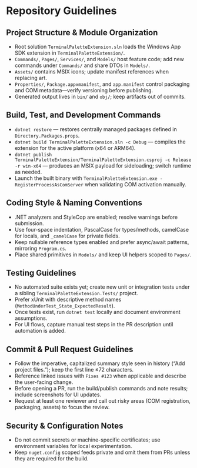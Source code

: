 # Repository Guidelines

## Project Structure & Module Organization
- Root solution `TerminalPaletteExtension.sln` loads the Windows App SDK extension in `TerminalPaletteExtension/`.
- `Commands/`, `Pages/`, `Services/`, and `Models/` host feature code; add new commands under `Commands/` and share DTOs in `Models/`.
- `Assets/` contains MSIX icons; update manifest references when replacing art.
- `Properties/`, `Package.appxmanifest`, and `app.manifest` control packaging and COM metadata—verify versioning before publishing.
- Generated output lives in `bin/` and `obj/`; keep artifacts out of commits.

## Build, Test, and Development Commands
- `dotnet restore` — restores centrally managed packages defined in `Directory.Packages.props`.
- `dotnet build TerminalPaletteExtension.sln -c Debug` — compiles the extension for the active platform (x64 or ARM64).
- `dotnet publish TerminalPaletteExtension/TerminalPaletteExtension.csproj -c Release -r win-x64` — produces an MSIX payload for sideloading; switch runtime as needed.
- Launch the built binary with `TerminalPaletteExtension.exe -RegisterProcessAsComServer` when validating COM activation manually.

## Coding Style & Naming Conventions
- .NET analyzers and StyleCop are enabled; resolve warnings before submission.
- Use four-space indentation, PascalCase for types/methods, camelCase for locals, and `_camelCase` for private fields.
- Keep nullable reference types enabled and prefer async/await patterns, mirroring `Program.cs`.
- Place shared primitives in `Models/` and keep UI helpers scoped to `Pages/`.

## Testing Guidelines
- No automated suite exists yet; create new unit or integration tests under a sibling `TerminalPaletteExtension.Tests/` project.
- Prefer xUnit with descriptive method names (`MethodUnderTest_State_ExpectedResult`).
- Once tests exist, run `dotnet test` locally and document environment assumptions.
- For UI flows, capture manual test steps in the PR description until automation is added.

## Commit & Pull Request Guidelines
- Follow the imperative, capitalized summary style seen in history (“Add project files.”); keep the first line ≤72 characters.
- Reference linked issues with `Fixes #123` when applicable and describe the user-facing change.
- Before opening a PR, run the build/publish commands and note results; include screenshots for UI updates.
- Request at least one reviewer and call out risky areas (COM registration, packaging, assets) to focus the review.

## Security & Configuration Notes
- Do not commit secrets or machine-specific certificates; use environment variables for local experimentation.
- Keep `nuget.config` scoped feeds private and omit them from PRs unless they are required for the build.
